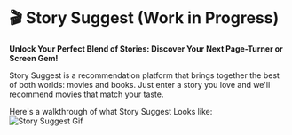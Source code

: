 # 🎬 Story Suggest (Work in Progress)
**Unlock Your Perfect Blend of Stories: Discover Your Next Page-Turner or Screen Gem!**

Story Suggest  is a recommendation platform that brings together the best of both worlds: movies and books. Just enter a story you love and we'll recommend movies that match your taste. 

Here's a walkthrough of what Story Suggest Looks like:  
![Story Suggest Gif](https://media.giphy.com/media/VLwTHaTbGDp9QYfOdZ/giphy.gif)
